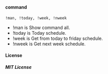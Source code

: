 ### <Get Google Calender Schedule Discord Bot>
#### command
```
!man, !today, !week, !nweek
```
- !man is Show command all.
- !today is Today schedule.
- !week is Get from today to friday schedule.
- !nweek is Get next week schedule.

#### License
##### MIT License

